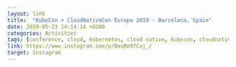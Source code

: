 ```yaml
---
layout: link
title:  "KubeCon + CloudNativeCon Europe 2019 - Barcelona, Spain"
date: 2019-05-23 14:14:14 +0200
categories: Activities
tags: [conference, cloud, kubernetes, cloud native, kubecon, cloudnativecon]
link: https://www.instagram.com/p/BxuRm97Cxj_/
target: Instagram
---
```

